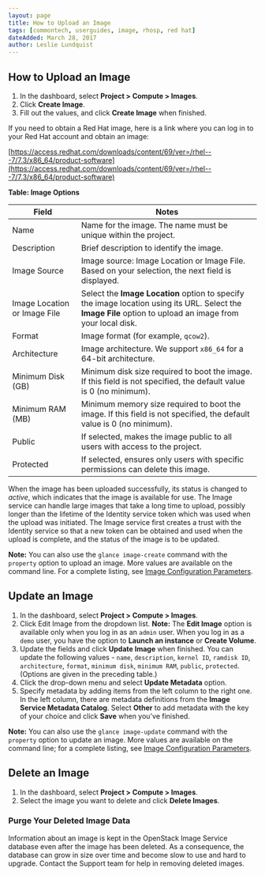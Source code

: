 ```yaml
---
layout: page
title: How to Upload an Image
tags: [commontech, userguides, image, rhosp, red hat]
dateAdded: March 28, 2017
author: Leslie Lundquist
---
```



## How to Upload an Image

1. In the dashboard, select **Project > Compute > Images**.
2. Click **Create Image**.
3. Fill out the values, and click **Create Image** when finished.

If you need to obtain a Red Hat image, here is a link where you can log in to your Red Hat account and obtain an image:

[https://access.redhat.com/downloads/content/69/ver=/rhel---7/7.3/x86_64/product-software](https://access.redhat.com/downloads/content/69/ver=/rhel---7/7.3/x86_64/product-software)

**Table: Image Options**


| Field      | Notes     |
|------------|-----------------------------------|
| Name | Name for the image. The name must be unique within the project.  |
| Description    | Brief description to identify the image.   |
|Image Source   | Image source: Image Location or Image File. Based on your selection, the next field is displayed.    | 
| Image Location or Image File       | Select the **Image Location** option to specify the image location using its URL. Select the **Image File** option to upload an image from your local disk.  |
| Format     | Image format (for example, `qcow2`).    |
| Architecture   |Image architecture. We support `x86_64` for a 64-bit architecture.  |
| Minimum Disk (GB)    | Minimum disk size required to boot the image. If this field is not specified, the default value is 0 (no minimum).   |
| Minimum RAM (MB) | Minimum memory size required to boot the image. If this field is not specified, the default value is 0 (no minimum). |
| Public | If selected, makes the image public to all users with access to the project. |
| Protected | If selected, ensures only users with specific permissions can delete this image. |

When the image has been uploaded successfully, its status is changed to *active*, which indicates that the image is available for use. The Image service can handle  large images that take a long time to upload, possibly longer than the lifetime of the Identity service token which was used when the upload was initiated. The Image service first creates a trust with the Identity service so that a new token can be obtained and used when the upload is complete, and the status of the image is to be updated.

**Note:** You can also use the `glance image-create` command with the `property` option to upload an image. More values are available on the command line. For a complete listing, see [Image Configuration Parameters](https://github.ibm.com/BlueBoxDocs/Operations-and-Engineering-Docs/pull/962/files).

## Update an Image

1. In the dashboard, select **Project > Compute > Images**.
2. Click Edit Image from the dropdown list. **Note:** The **Edit Image** option is available only when you log in as an `admin` user. When you log in as a `demo` user, you have the option to **Launch an instance** or **Create Volume**.
3. Update the fields and click **Update Image** when finished. You can update the following values - `name`, `description`, `kernel ID`, `ramdisk ID`, `architecture`, `format`, `minimum disk`, `minimum RAM`, `public`, `protected`. (Options are given in the preceding table.)
4. Click the drop-down menu and select **Update Metadata** option.
5. Specify metadata by adding items from the left column to the right one. In the left column, there are metadata definitions from the **Image Service Metadata Catalog**. Select **Other** to add metadata with the key of your choice and click **Save** when you've finished.

**Note:** You can also use the `glance image-update` command with the `property` option to update an image. More values are available on the command line; for a complete listing, see [Image Configuration Parameters](https://github.ibm.com/BlueBoxDocs/Operations-and-Engineering-Docs/pull/962/files).

## Delete an Image

1. In the dashboard, select **Project > Compute > Images**.
2. Select the image you want to delete and click **Delete Images**.

### Purge Your Deleted Image Data

Information about an image is kept in the OpenStack Image Service database even after the image has been deleted. As a consequence, the database can grow in size over time and become slow to use and hard to upgrade. Contact the Support team for help in removing deleted images.
